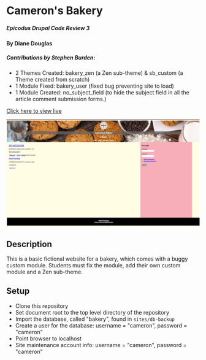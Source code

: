 # Cameron's Bakery

##### Epicodus Drupal Code Review 3

#### By Diane Douglas

##### Contributions by Stephen Burden:
* 2 Themes Created: bakery_zen (a Zen sub-theme) & sb_custom (a Theme created from scratch)
* 1 Module Fixed: bakery_user (fixed bug preventing site to load)
* 1 Module Created: no_subject_field (to hide the subject field in all the article comment submission forms.)

[Click here to view live](http://dev-custom-theming.pantheonsite.io/)

<img src="sites/screenshot.png" alt="a screenshot of the site">

## Description

This is a basic fictional website for a bakery, which comes with a buggy custom module.
Students must fix the module, add their own custom module and a Zen sub-theme.

## Setup

* Clone this repository
* Set document root to the top level directory of the repository
* Import the database, called "bakery", found in `sites/db-backup`
* Create a user for the database: username = "cameron", password = "cameron"
* Point browser to localhost
* Site maintenance account info: username = "cameron", password = "cameron"

